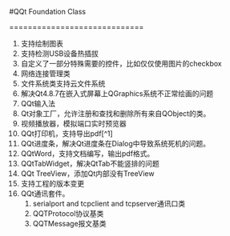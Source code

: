 #QQt Foundation Class

=============================

1. 支持绘制图表
2. 支持检测USB设备热插拔
3. 自定义了一部分特殊需要的控件，比如仅仅使用图片的checkbox
4. 网络连接管理类
5. 文件系统类支持云文件系统
6. 解决Qt4.8.7在嵌入式屏幕上QGraphics系统不正常绘画的问题
7. QQt输入法
8. Qt对象工厂，允许注册和查找和删除所有来自QObject的类。
9. 视频播放器，模拟端口实时预览器
10. QQt打印机，支持导出pdf[^1]
11. QQt进度条，解决Qt进度条在Dialog中导致系统死机的问题。
12. QQtWord，支持文档编写，输出pdf格式。
13. QQtTabWidget，解决QtTab不能竖排的问题
14. QQt TreeView，添加Qt内部没有TreeView
15. 支持工程的版本变更
16. QQt通讯套件。
    1. serialport and tcpclient and tcpserver通讯口类
    2. QQTProtocol协议基类
    3. QQTMessage报文基类

